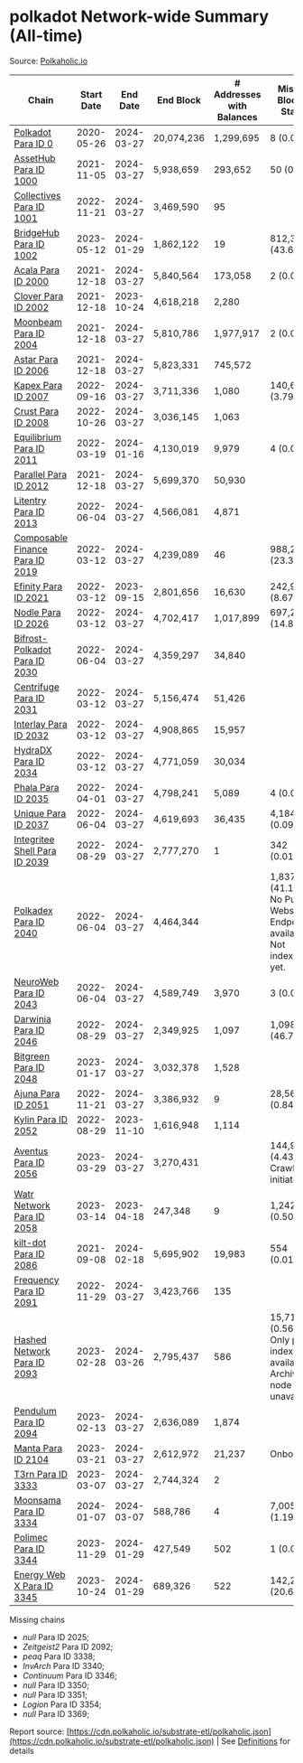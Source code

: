 # polkadot Network-wide Summary (All-time)

Source: [Polkaholic.io](https://polkaholic.io)


| Chain            | Start Date | End Date | End Block | # Addresses with Balances | Missing Blocks / Status |
| ---------------- | ---------- | ---------| --------- | ------------------------- | ----------------------- |
| [Polkadot Para ID 0](/polkadot/0-polkadot) | 2020-05-26 | 2024-03-27 | 20,074,236 |  1,299,695 | 8 (0.00%)  |
| [AssetHub Para ID 1000](/polkadot/1000-assethub) | 2021-11-05 | 2024-03-27 | 5,938,659 |  293,652 | 50 (0.00%)  |
| [Collectives Para ID 1001](/polkadot/1001-collectives) | 2022-11-21 | 2024-03-27 | 3,469,590 |  95 |    |
| [BridgeHub Para ID 1002](/polkadot/1002-bridgehub) | 2023-05-12 | 2024-01-29 | 1,862,122 |  19 | 812,302 (43.62%)  |
| [Acala Para ID 2000](/polkadot/2000-acala) | 2021-12-18 | 2024-03-27 | 5,840,564 |  173,058 | 2 (0.00%)  |
| [Clover Para ID 2002](/polkadot/2002-clover) | 2021-12-18 | 2023-10-24 | 4,618,218 |  2,280 |    |
| [Moonbeam Para ID 2004](/polkadot/2004-moonbeam) | 2021-12-18 | 2024-03-27 | 5,810,786 |  1,977,917 | 2 (0.00%)  |
| [Astar Para ID 2006](/polkadot/2006-astar) | 2021-12-18 | 2024-03-27 | 5,823,331 |  745,572 |    |
| [Kapex Para ID 2007](/polkadot/2007-kapex) | 2022-09-16 | 2024-03-27 | 3,711,336 |  1,080 | 140,668 (3.79%)  |
| [Crust Para ID 2008](/polkadot/2008-crust) | 2022-10-26 | 2024-03-27 | 3,036,145 |  1,063 |    |
| [Equilibrium Para ID 2011](/polkadot/2011-equilibrium) | 2022-03-19 | 2024-01-16 | 4,130,019 |  9,979 | 4 (0.00%)  |
| [Parallel Para ID 2012](/polkadot/2012-parallel) | 2021-12-18 | 2024-03-27 | 5,699,370 |  50,930 |    |
| [Litentry Para ID 2013](/polkadot/2013-litentry) | 2022-06-04 | 2024-03-27 | 4,566,081 |  4,871 |    |
| [Composable Finance Para ID 2019](/polkadot/2019-composable) | 2022-03-12 | 2024-03-27 | 4,239,089 |  46 | 988,228 (23.31%)  |
| [Efinity Para ID 2021](/polkadot/2021-efinity) | 2022-03-12 | 2023-09-15 | 2,801,656 |  16,630 | 242,949 (8.67%)  |
| [Nodle Para ID 2026](/polkadot/2026-nodle) | 2022-03-12 | 2024-03-27 | 4,702,417 |  1,017,899 | 697,251 (14.83%)  |
| [Bifrost-Polkadot Para ID 2030](/polkadot/2030-bifrost) | 2022-06-04 | 2024-03-27 | 4,359,297 |  34,840 |    |
| [Centrifuge Para ID 2031](/polkadot/2031-centrifuge) | 2022-03-12 | 2024-03-27 | 5,156,474 |  51,426 |    |
| [Interlay Para ID 2032](/polkadot/2032-interlay) | 2022-03-12 | 2024-03-27 | 4,908,865 |  15,957 |    |
| [HydraDX Para ID 2034](/polkadot/2034-hydradx) | 2022-03-12 | 2024-03-27 | 4,771,059 |  30,034 |    |
| [Phala Para ID 2035](/polkadot/2035-phala) | 2022-04-01 | 2024-03-27 | 4,798,241 |  5,089 | 4 (0.00%)  |
| [Unique Para ID 2037](/polkadot/2037-unique) | 2022-06-04 | 2024-03-27 | 4,619,693 |  36,435 | 4,184 (0.09%)  |
| [Integritee Shell Para ID 2039](/polkadot/2039-integritee) | 2022-08-29 | 2024-03-27 | 2,777,270 |  1 | 342 (0.01%)  |
| [Polkadex Para ID 2040](/polkadot/2040-polkadex) | 2022-06-04 | 2024-03-27 | 4,464,344 |   | 1,837,152 (41.15%) No Public Websocket Endpoint available: Not indexing yet. |
| [NeuroWeb Para ID 2043](/polkadot/2043-neuroweb) | 2022-06-04 | 2024-03-27 | 4,589,749 |  3,970 | 3 (0.00%)  |
| [Darwinia Para ID 2046](/polkadot/2046-darwinia) | 2022-08-29 | 2024-03-27 | 2,349,925 |  1,097 | 1,098,047 (46.73%)  |
| [Bitgreen Para ID 2048](/polkadot/2048-bitgreen) | 2023-01-17 | 2024-03-27 | 3,032,378 |  1,528 |    |
| [Ajuna Para ID 2051](/polkadot/2051-ajuna) | 2022-11-21 | 2024-03-27 | 3,386,932 |  9 | 28,565 (0.84%)  |
| [Kylin Para ID 2052](/polkadot/2052-kylin) | 2022-08-29 | 2023-11-10 | 1,616,948 |  1,114 |    |
| [Aventus Para ID 2056](/polkadot/2056-aventus) | 2023-03-29 | 2024-03-27 | 3,270,431 |   | 144,921 (4.43%) Crawling initiated |
| [Watr Network Para ID 2058](/polkadot/2058-watr) | 2023-03-14 | 2023-04-18 | 247,348 |  9 | 1,242 (0.50%)  |
| [kilt-dot Para ID 2086](/polkadot/2086-kilt) | 2021-09-08 | 2024-02-18 | 5,695,902 |  19,983 | 554 (0.01%)  |
| [Frequency Para ID 2091](/polkadot/2091-frequency) | 2022-11-29 | 2024-03-27 | 3,423,766 |  135 |    |
| [Hashed Network Para ID 2093](/polkadot/2093-hashed) | 2023-02-28 | 2024-03-26 | 2,795,437 |  586 | 15,715 (0.56%) Only partial index available: Archive node unavailable |
| [Pendulum Para ID 2094](/polkadot/2094-pendulum) | 2023-02-13 | 2024-03-27 | 2,636,089 |  1,874 |    |
| [Manta Para ID 2104](/polkadot/2104-manta) | 2023-03-21 | 2024-03-27 | 2,612,972 |  21,237 |   Onboarding |
| [T3rn Para ID 3333](/polkadot/3333-t3rn) | 2023-03-07 | 2024-03-27 | 2,744,324 |  2 |    |
| [Moonsama Para ID 3334](/polkadot/3334-moonsama) | 2024-01-07 | 2024-03-07 | 588,786 |  4 | 7,005 (1.19%)  |
| [Polimec Para ID 3344](/polkadot/3344-polimec) | 2023-11-29 | 2024-01-29 | 427,549 |  502 | 1 (0.00%)  |
| [Energy Web X Para ID 3345](/polkadot/3345-energywebx) | 2023-10-24 | 2024-01-29 | 689,326 |  522 | 142,272 (20.64%)  |

Missing chains


* *null* Para ID 2025; 
* *Zeitgeist2* Para ID 2092; 
* *peaq* Para ID 3338; 
* *InvArch* Para ID 3340; 
* *Continuum* Para ID 3346; 
* *null* Para ID 3350; 
* *null* Para ID 3351; 
* *Logion* Para ID 3354; 
* *null* Para ID 3369; 

Report source: [https://cdn.polkaholic.io/substrate-etl/polkaholic.json](https://cdn.polkaholic.io/substrate-etl/polkaholic.json) | See [Definitions](/DEFINITIONS.md) for details
